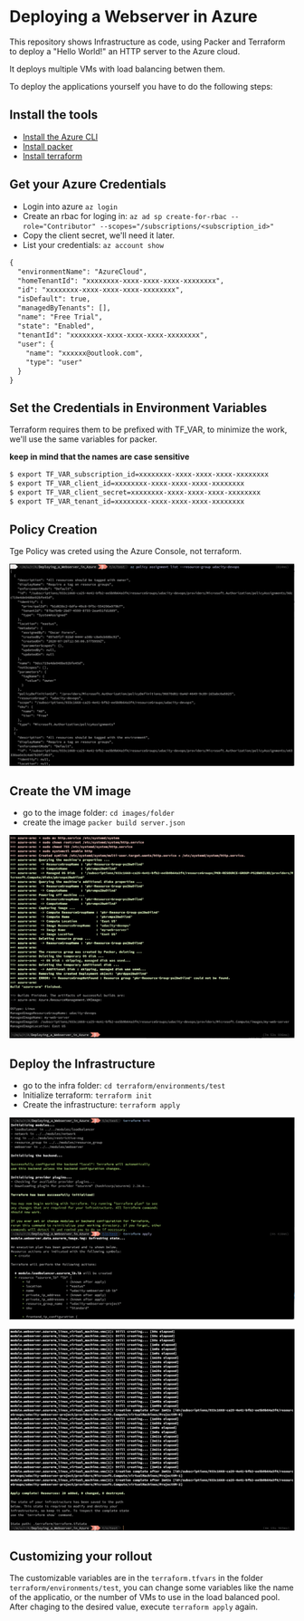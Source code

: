 # Deploying a Webserver in Azure

This repository shows Infrastructure as code, using Packer and Terraform 
to deploy a "Hello World!" an HTTP server to the Azure cloud.

It deploys multiple VMs with load balancing betwen them.

To deploy the applications yourself you have to do the following steps:

## Install the tools

* [Install the Azure CLI](https://docs.microsoft.com/en-us/cli/azure/install-azure-cli?view=azure-cli-latest)
* [Install packer](https://learn.hashicorp.com/packer/getting-started/install)
* [Install terraform](https://learn.hashicorp.com/terraform/getting-started/install.html)

## Get your Azure Credentials
* Login into azure `az login`
* Create an rbac for loging in: `az ad sp create-for-rbac --role="Contributor" --scopes="/subscriptions/<subscription_id>"`
* Copy the client secret, we'll need it later.
* List your credentials: `az account show`

```
{
  "environmentName": "AzureCloud",
  "homeTenantId": "xxxxxxxx-xxxx-xxxx-xxxx-xxxxxxxx",
  "id": "xxxxxxxx-xxxx-xxxx-xxxx-xxxxxxxx",
  "isDefault": true,
  "managedByTenants": [],
  "name": "Free Trial",
  "state": "Enabled",
  "tenantId": "xxxxxxxx-xxxx-xxxx-xxxx-xxxxxxxx",
  "user": {
    "name": "xxxxxx@outlook.com",
    "type": "user"
  }
}
```

## Set the Credentials in Environment Variables

Terraform requires them to be prefixed with TF_VAR, to minimize the work, we'll use the same variables for packer.

**keep in mind that the names are case sensitive**

```
$ export TF_VAR_subscription_id=xxxxxxxx-xxxx-xxxx-xxxx-xxxxxxxx
$ export TF_VAR_client_id=xxxxxxxx-xxxx-xxxx-xxxx-xxxxxxxx
$ export TF_VAR_client_secret=xxxxxxxx-xxxx-xxxx-xxxx-xxxxxxxx
$ export TF_VAR_tenant_id=xxxxxxxx-xxxx-xxxx-xxxx-xxxxxxxx
```

## Policy Creation

Tge Policy was creted using the Azure Console, not terraform.

![Azure Policy](Screenshots/azure-webapp-policy.png)

## Create the VM image

* go to the image folder: `cd images/folder`
* create the image `packer build server.json`

![PACKER_SCREENSHOT](Screenshots/azure-webapp-packer.png)

## Deploy the Infrastructure
* go to the infra folder: `cd terraform/environments/test`
* Initialize terraform: `terraform init`
* Create the infrastructure: `terraform apply` 

![TERRAFORM APPLY 1](Screenshots/azure-webapp-terraform_apply_1.png)

![TERRAFORM APPLY 2](Screenshots/azure-webapp-terraform_apply_2.png)

## Customizing your rollout

The customizable variables are in the `terraform.tfvars` in the folder `terraform/environments/test`,
you can change some variables like the name of the applicatio, or the number of VMs to use in the 
load balanced pool.
After chaging to the desired value, execute `terraform apply` again.